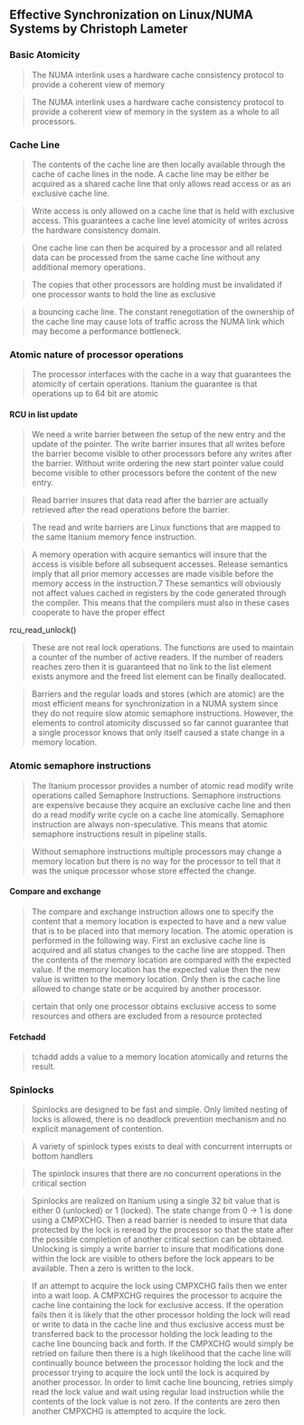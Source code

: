 
## Effective Synchronization on Linux/NUMA Systems by Christoph Lameter

### Basic Atomicity
> The NUMA interlink uses a hardware cache consistency protocol to provide a coherent view of memory

> The NUMA interlink uses a hardware cache consistency protocol to provide a coherent view of memory in the system as a whole to all processors.

### Cache Line
> The contents of the cache line are then locally available through the cache of cache lines in the node. A cache line may be either be acquired as a shared cache line that only allows read access or as an exclusive cache line.

> Write access is only allowed on a cache line that is held with exclusive access. This guarantees a cache line level atomicity of writes across the hardware consistency domain.

> One cache line can then be acquired by a processor and all related data can be processed from the same cache line without any additional memory operations.

> The copies that other processors are holding must be invalidated if one processor wants to hold the line as exclusive

> a bouncing cache line. The constant renegotiation of the ownership of the cache line may cause lots of traffic across the NUMA link which may
become a performance bottleneck.

### Atomic nature of processor operations

> The processor interfaces with the cache in a way that guarantees the atomicity of certain operations. Itanium the guarantee is that operations up to 64 bit are atomic

#### RCU in list update
> We need a write barrier between the setup of the new entry and the update of the pointer. The write barrier insures that all writes before the barrier become visible to other processors before any writes after the barrier. Without write ordering the new start pointer value could become visible to other processors before the content of the new entry.

> Read barrier insures that data read after the barrier are actually retrieved after the read operations before the barrier.

> The read and write barriers are Linux functions that are mapped to the same Itanium memory fence instruction.

> A memory operation with acquire semantics will insure that the access is visible before all subsequent accesses. Release semantics imply that all prior memory accesses are made visible before the memory access in the instruction.7 These semantics will obviously not affect values cached in registers by the code generated through the compiler. This means that the compilers must also in these cases cooperate to have the proper effect

rcu_read_unlock()
> These are not real lock operations. The functions are used to maintain a counter of the number of active readers. If the number of readers reaches zero then it is guaranteed that no link to the list element exists anymore and the freed list element can be finally deallocated.

> Barriers and the regular loads and stores (which are atomic) are the most efficient means for synchronization in a NUMA system since they do not require slow atomic semaphore instructions. However, the elements to control atomicity discussed so far cannot guarantee that a single processor knows that only itself caused a state change in a memory location.

### Atomic semaphore instructions
> The Itanium processor provides a number of atomic read modify write operations called Semaphore Instructions. Semaphore instructions are expensive because they acquire an
exclusive cache line and then do a read modify write cycle on a cache line atomically. Semaphore instruction are always non-speculative. This means that atomic
semaphore instructions result in pipeline stalls.

> Without semaphore instructions multiple processors may change a memory location but there is no way for the processor to tell that it was the unique processor whose store
effected the change.

#### Compare and exchange
> The compare and exchange instruction allows one to specify the content that a memory location is expected to have and a new value that is to be placed into that memory
location. The atomic operation is performed in the following way. First an exclusive cache line is acquired and all status changes to the cache line are stopped. Then the
contents of the memory location are compared with the expected value. If the memory location has the expected value then the new value is written to the memory location.
Only then is the cache line allowed to change state or be acquired by another processor.

> certain that only one processor obtains exclusive access to some resources and others are excluded from a resource protected

#### Fetchadd
> tchadd adds a value to a memory location atomically and returns the result.

### Spinlocks
> Spinlocks are designed to be fast and simple. Only limited nesting of locks is allowed, there is no deadlock prevention mechanism and no explicit management of contention.

> A variety of spinlock types exists to deal with concurrent interrupts or bottom handlers

> The spinlock insures that there are no concurrent operations in the critical section

> Spinlocks are realized on Itanium using a single 32 bit value that is either 0 (unlocked) or 1 (locked). The state change from 0 -> 1 is done using a CMPXCHG. Then a read barrier is needed to insure that data protected by the lock is reread by the processor so that the state after the possible completion of another critical section can be obtained. Unlocking is simply a write barrier to insure that modifications done within the lock are visible to others before the lock appears to be available. Then a zero is written to the lock.

> If an attempt to acquire the lock using CMPXCHG fails then we enter into a wait loop. A CMPXCHG requires the processor to acquire the cache line containing the lock for
exclusive access. If the operation fails then it is likely that the other processor holding the lock will read or write to data in the cache line and thus exclusive access must be transferred back to the processor holding the lock leading to the cache line bouncing back and forth.
> If the CMPXCHG would simply be retried on failure then there is a high likelihood that the cache line will continually bounce between the processor holding the lock and the processor trying to acquire the lock until the lock is acquired by another processor. In order to limit cache line bouncing, retries simply read the lock value and wait using regular load instruction while the contents of the lock value is not zero. If the contents are zero then another CMPXCHG is attempted to acquire the lock.
